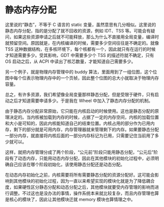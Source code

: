 # 静态内存分配

这里说的“静态”，不等于 C 语言的 static 变量，虽然意思有几分相似。这里说的静态内存分配，指的是分配了就不回收的资源，例如 IDT、TSS 等。可能会有疑问，如果这些资源申请之后就不可能释放，那么为什么不直接用全局变量，编译时就预留空间。原因就是，在内核编译的时候，需要多少空间往往是不确定的。就像 TSS 这种数据结构，在多核环境下，每个核都有一个，因此就只有在运行的时候才知道需要多少。受其影响，GDT 中需要多少个 TSS 的描述符就不确定，只有 OS 启动之后，从 ACPI 中读出了核芯数量，才能知道自己需要多少。

另一个例子，就是物理内存管理中的 buddy 算法，里面用到了一组位图，这个位图中每个位表示物理内存中的一个页帧，因此整个位图的总大小就取决于物理内存容量。

总之，有许多资源，我们希望像全局变量那样静态分配，但是受限于硬件，只有启动之后才知道需要申请多少。于是我在 Wheel 中加入了静态内存分配的机制。

由于静态内存分配非常原始，它只能在内核启动的时候使用。这也是静态分配的原理决定的。当内核被加载到内存的时候，占据了一定的内存空间，内核的加载位置和大小是可知的，因此内核能知道自己的结束位置。内核占用的部分作为已用内存，剩下的部分就是可用内存，内存管理器就来管理剩下的内存。如果要静态分配一部分内存，就直接将内核后面的一部分内存标记为已用，只需要记住当前用了多少就可以。

这样，就把内存管理分成了两个阶段，“公元前”阶段只能用静态分配，“公元后”阶段有了动态内存，只能用动态内存分配，因此在其他模块的初始化过程中，必须明确自己应该在哪个阶段初始化，该使用静态分配还是动态分配。

在动态内存初始化之前，内核需要将所有需要静态分配的资源分配好。这可能会影响到其他模块的初始化过程，因为一直以来希望实现的模块化就是为了降低耦合度，如果硬性区分静态分配和动态分配之后，其他模块就要受内存管理的影响而进行调整。不过这也是没办法的事情，操作系统本来就比较复杂，而且内存管理也算是核心的模块了，因此让其他模块迁就 memory 模块也算情理之中。
